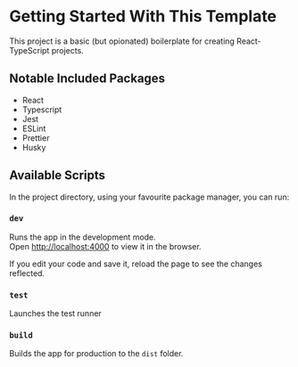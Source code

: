 # Getting Started With This Template

This project is a basic (but opionated) boilerplate for creating React-TypeScript projects.

## Notable Included Packages
* React
* Typescript
* Jest
* ESLint
* Prettier
* Husky

## Available Scripts

In the project directory, using your favourite package manager, you can run:

### `dev`

Runs the app in the development mode.\
Open [http://localhost:4000](http://localhost:4000) to view it in the browser.

If you edit your code and save it, reload the page to see the changes reflected.

### `test`

Launches the test runner

### `build`

Builds the app for production to the `dist` folder.